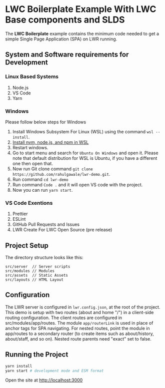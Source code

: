 # LWC Boilerplate Example With LWC Base components and SLDS

The **LWC Boilerplate** example contains the minimum code needed to get a simple Single Page Application (SPA) on LWR running.


## System and Software requirements for Development

### Linux Based Systems
1. Node.js
1. VS Code
1. Yarn

### Windows
Please follow below steps for Windows
1. Install Windows Subsystem For Linux (WSL) using the command `wsl --install`.
1. [Install nvm, node.js, and npm in WSL](https://docs.microsoft.com/en-us/windows/dev-environment/javascript/nodejs-on-wsl#install-nvm-nodejs-and-npm)
1. Restart windows.
1. Go to start menu and search for `Ubuntu On Windows` and open it. Please note that default distribution for WSL is Ubuntu, if you have a different one then open that.
1. Now run Git clone command `git clone https://github.com/rahulgawale/lwr-demo.git`.
1. Run command `cd lwr-demo`
1. Run command `Code .` and it will open VS code with the project.
1. Now you can run `yarn start`.

### VS Code Exentions
  1. Prettier
  1. ESLint
  1. GitHub Pull Requests and Issues
  1. LWR Create For LWC Open Source (pre release) 

## Project Setup

The directory structure looks like this:

```
src/server  // Server scripts
src/modules // Modules
src/assets  // Static Assets
src/layouts // HTML Layout
```

## Configuration

The LWR server is configured in `lwr.config.json`, at the root of the project. This demo is setup with two routes (about and home "/") in a client-side routing configuration. The client routes are configured in src/modules/app/routes. The module ``app/routerLink`` is used in place of anchor tags for SPA navigating. For nested routes, point the module in app/routes to a secondary router (to create items such as about/history, about/staff, and so on). Nested route parents need "exact" set to false.

## Running the Project

```bash
yarn install
yarn start # development mode and ESM format
```

Open the site at [http://localhost:3000](http://localhost:3000)
